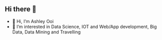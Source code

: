 ## Hi there 👋
- 👋 Hi, I’m Ashley Ooi
- 👀 I’m interested in Data Science, IOT and Web/App development, Big Data, Data Mining and Travelling 


<!---
itsashleyooi/itsashleyooi is a ✨ special ✨ repository because its `README.md` (this file) appears on your GitHub profile.
You can click the Preview link to take a look at your changes.
--->
